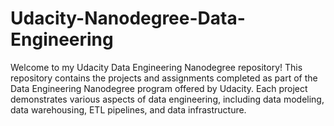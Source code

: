 # Udacity-Nanodegree-Data-Engineering
Welcome to my Udacity Data Engineering Nanodegree repository! This repository contains the projects and assignments completed as part of the Data Engineering Nanodegree program offered by Udacity. Each project demonstrates various aspects of data engineering, including data modeling, data warehousing, ETL pipelines, and data infrastructure.
